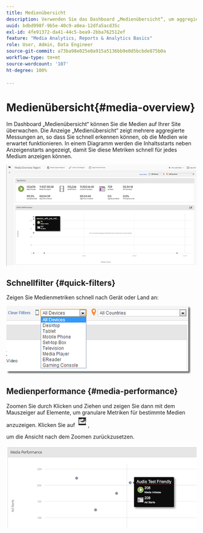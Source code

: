 ```yaml
---
title: Medienübersicht
description: Verwenden Sie das Dashboard „Medienübersicht“, um aggregierte Messungen anzuzeigen. Erfahren Sie, wie Sie die Medienleistung schnell überwachen können.
uuid: bdbd998f-9b5e-40c9-a8ea-12dfa5acd35c
exl-id: 4fe91372-da41-44c5-bea9-2bba762512ef
feature: "Media Analytics, Reports & Analytics Basics"
role: User, Admin, Data Engineer
source-git-commit: a73ba98e025e0a915a5136bb9e0d5bcbde875b0a
workflow-type: tm+mt
source-wordcount: '107'
ht-degree: 100%

---
```


# Medienübersicht{#media-overview}

Im Dashboard „Medienübersicht“ können Sie die Medien auf Ihrer Site überwachen. Die Anzeige „Medienübersicht“ zeigt mehrere aggregierte Messungen an, so dass Sie schnell erkennen können, ob die Medien wie erwartet funktionieren. In einem Diagramm werden die Inhaltsstarts neben Anzeigenstarts angezeigt, damit Sie diese Metriken schnell für jedes Medium anzeigen können.

![](assets/media_overview.png)

<!--
![](assets/media_overview.png){width="672px"}
-->

## Schnellfilter {#quick-filters}

Zeigen Sie Medienmetriken schnell nach Gerät oder Land an:

![](assets/video-overview-report-filters.png)

<!--
![](assets/video-overview-report-filters.png){width="400px"}
-->

## Medienperformance {#media-performance}

Zoomen Sie durch Klicken und Ziehen und zeigen Sie dann mit dem Mauszeiger auf Elemente, um granulare Metriken für bestimmte Medien anzuzeigen. Klicken Sie auf ![](assets/video-overview-report-revert.png),

um die Ansicht nach dem Zoomen zurückzusetzen.

![](assets/media_overview_zoom.png)

<!--
![](assets/media_overview_zoom.png){width="400px"}
-->

